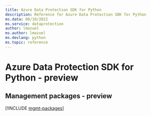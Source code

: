 ```yaml
---
title: Azure Data Protection SDK for Python
description: Reference for Azure Data Protection SDK for Python
ms.data: 08/10/2022
ms.service: dataprotection
author: lmazuel
ms.author: lmazuel
ms.devlang: python
ms.topic: reference
---
```

# Azure Data Protection SDK for Python - preview

## Management packages - preview
[!INCLUDE [mgmt-packages](data-protection-mgmt-index.md)]